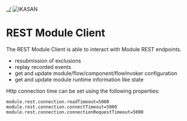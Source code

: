 [../](../../Readme.md)
![IKASAN](../developer/docs/quickstart-images/Ikasan-title-transparent.png)
# REST Module Client
 
The REST Module Client is able to interact with Module REST endpoints.

- resubmission of exclusions
- replay recorded events 
- get and update module/flow/component/flowInvoker configuration 
- get and update module runtime information like state

Http connection time can be set using the following properties:

```properties
module.rest.connection.readTimeout=5000
module.rest.connection.connectTimeout=5000
module.rest.connection.connectionRequestTimeout=5000
```